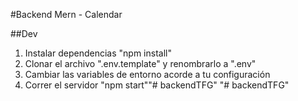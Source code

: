#Backend Mern - Calendar 

##Dev

1. Instalar dependencias "npm install"
2. Clonar el archivo ".env.template" y renombrarlo a ".env"
3. Cambiar las variables de entorno acorde a tu configuración
4. Correr el servidor "npm start""# backendTFG" 
"# backendTFG" 

